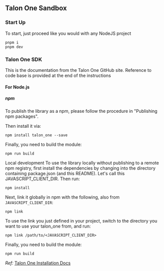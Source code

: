 ## Talon One Sandbox

### Start Up
To start, just proceed like you would with any NodeJS project

```shell
pnpm i 
pnpm dev
```

### Talon One SDK

This is the documentation from the Talon One GitHub site. Reference to code base is provided at the end of the instructions

#### For Node.js
##### npm

To publish the library as a npm, please follow the procedure in "Publishing npm packages".

Then install it via:

`npm install talon_one --save`

Finally, you need to build the module:

`npm run build`

Local development
To use the library locally without publishing to a remote npm registry, first install the dependencies by changing into the directory containing package.json (and this README). Let's call this JAVASCRIPT_CLIENT_DIR. Then run:

`npm install`

Next, link it globally in npm with the following, also from `JAVASCRIPT_CLIENT_DIR`:

`npm link`

To use the link you just defined in your project, switch to the directory you want to use your talon_one from, and run:

`npm link /path/to/<JAVASCRIPT_CLIENT_DIR>`

Finally, you need to build the module:

`npm run build`

*Ref:* [Talon One Installation Docs](https://github.com/mbryantDB/talonOne-sandbox.git)